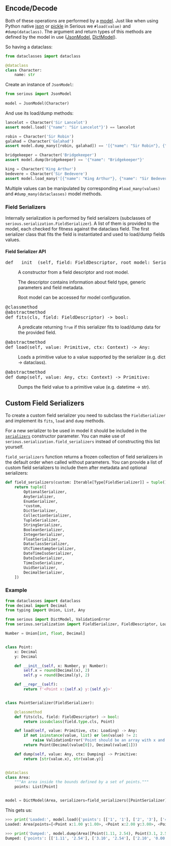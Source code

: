 ## Encode/Decode

Both of these operations are performed by a [model](/models). 
Just like when using Python native [json][py-json] or [pickle][py-pickle] in Serious we `#load(value)`
and `#dump(dataclass)`. The argument and return types of this methods are defined by the model in use
 ([JsonModel][json-model], [DictModel][dict-model]).

So having a dataclass:
```python
from dataclasses import dataclass

@dataclass
class Character:
    name: str
```

Create an instance of `JsonModel`:  
```python
from serious import JsonModel
    
model = JsonModel(Character)
```

And use its load/dump methods:
```python
lancelot = Character('Sir Lancelot')
assert model.load('{"name": "Sir Lancelot"}') == lancelot

robin = Character('Sir Robin')
galahad = Character('Galahad')
assert model.dump_many([robin, galahad]) == '[{"name": "Sir Robin"}, {"name": "Galahad"}]'

bridgekeeper = Character('Bridgekeeper')
assert model.dump(bridgekeeper) == '{"name": "Bridgekeeper"}'

king = Character('King Arthur')
bedevere = Character('Sir Bedevere')
assert model.load_many('[{"name": "King Arthur"}, {"name": "Sir Bedevere"}]') == [king, bedevere]
```

Multiple values can be manipulated by corresponding `#load_many(values)` and `#dump_many(dataclasses)` model methods.


### Field Serializers
Internally serialization is performed by field serializers (subclasses of `serious.serialization.FieldSerializer`).
A list of them is provided to the model, each checked for fitness against the dataclass field.
The first serializer class that fits the field is instantiated and used to load/dump fields values.

#### Field Serializer API

<dl>
    <dt><pre>def __init__(self, field: FieldDescriptor, root_model: SeriousModel):</pre></dt>
    <dd>
    <p>A constructor from a field descriptor and root model.
    <p>The descriptor contains information about field type, generic parameters and field metadata. 
    <p>Root model can be accessed for model configuration. 
    </dd>
    <dt><pre>@classmethod
@abstractmethod
def fits(cls, field: FieldDescriptor) -> bool:</pre></dt>
    <dd>A predicate returning <code>True</code> if this serializer fits to load/dump data for the provided field.</dd>
    <dt><pre>@abstractmethod
def load(self, value: Primitive, ctx: Context) -> Any:</pre></dt>
    <dd>Loads a primitive value to a value supported by the serializer (e.g. dict -> dataclass).</dd>
    <dt><pre>@abstractmethod
def dump(self, value: Any, ctx: Context) -> Primitive:</pre></dt>
    <dd>Dumps the field value to a primitive value (e.g. datetime -> str).</dd>
</dl>

## Custom Field Serializers
To create a custom field serializer you need to subclass the `FieldSerializer` and 
implement its `fits`, `load` and `dump` methods. 

For a new serializer to be used in model it should be included in the [`serializers`][model-init-serializers]
constructor parameter.
You can make use of `serious.serialization.field_serializers` instead of constructing this list yourself. 

`field_serializers` function returns a frozen collection of field serializers in the default order 
when called without parameters. 
You can provide a list of custom field serializers to include them after metadata and optional serializers:

```python
def field_serializers(custom: Iterable[Type[FieldSerializer]] = tuple()) -> Tuple[Type[FieldSerializer], ...]:
    return tuple([
        OptionalSerializer,
        AnySerializer,
        EnumSerializer,
        *custom,
        DictSerializer,
        CollectionSerializer,
        TupleSerializer,
        StringSerializer,
        BooleanSerializer,
        IntegerSerializer,
        FloatSerializer,
        DataclassSerializer,
        UtcTimestampSerializer,
        DateTimeIsoSerializer,
        DateIsoSerializer,
        TimeIsoSerializer,
        UuidSerializer,
        DecimalSerializer,
    ])
```

### Example

```python
from dataclasses import dataclass
from decimal import Decimal
from typing import Union, List, Any

from serious import DictModel, ValidationError
from serious.serialization import FieldSerializer, FieldDescriptor, Loading, Dumping, Primitive, field_serializers

Number = Union[int, float, Decimal]


class Point:
    x: Decimal
    y: Decimal

    def __init__(self, x: Number, y: Number):
        self.x = round(Decimal(x), 2)
        self.y = round(Decimal(y), 2)

    def __repr__(self):
        return f'<Point x:{self.x} y:{self.y}>'


class PointSerializer(FieldSerializer):

    @classmethod
    def fits(cls, field: FieldDescriptor) -> bool:
        return issubclass(field.type.cls, Point)

    def load(self, value: Primitive, ctx: Loading) -> Any:
        if not isinstance(value, list) or len(value) != 2:
            raise ValidationError('Point should be an array with x and y coordinates')
        return Point(Decimal(value[0]), Decimal(value[1]))

    def dump(self, value: Any, ctx: Dumping) -> Primitive:
        return [str(value.x), str(value.y)]


@dataclass
class Area:
    """An area inside the bounds defined by a set of points."""
    points: List[Point]


model = DictModel(Area, serializers=field_serializers([PointSerializer]))
```
This gets us:
```python
>>> print('Loaded:', model.load({'points': [['1', '1'], ['2', '3'], ['4', '3.2']]}))
Loaded: Area(points=[<Point x:1.00 y:1.00>, <Point x:2.00 y:3.00>, <Point x:4.00 y:3.20>])

>>> print('Dumped:', model.dump(Area([Point(1.11, 2.54), Point(3.1, 2.54), Point(2.1, 0)])))
Dumped: {'points': [['1.11', '2.54'], ['3.10', '2.54'], ['2.10', '0.00']]}
```


[py-json]: https://docs.python.org/3.7/library/json.html#json.load
[py-pickle]: https://docs.python.org/3.7/library/pickle.html#pickle.load
[json-model]: /models#jsonmodel
[dict-model]: /models#dictmodel
[model-init-serializers]: /models#serializers
[iso8601]: https://en.wikipedia.org/wiki/ISO_8601